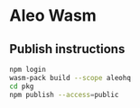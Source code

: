 # Aleo Wasm

## Publish instructions

```bash
npm login
wasm-pack build --scope aleohq
cd pkg
npm publish --access=public
```
